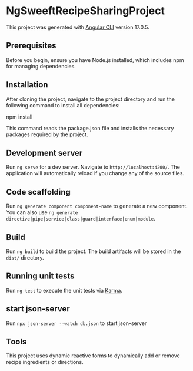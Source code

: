 # NgSweeftRecipeSharingProject

This project was generated with [Angular CLI](https://github.com/angular/angular-cli) version 17.0.5.

## Prerequisites

Before you begin, ensure you have Node.js installed, which includes npm for managing dependencies.

## Installation

After cloning the project, navigate to the project directory and run the following command to install all dependencies:

npm install

This command reads the package.json file and installs the necessary packages required by the project.

## Development server

Run `ng serve` for a dev server. Navigate to `http://localhost:4200/`. The application will automatically reload if you change any of the source files.

## Code scaffolding

Run `ng generate component component-name` to generate a new component. You can also use `ng generate directive|pipe|service|class|guard|interface|enum|module`.

## Build

Run `ng build` to build the project. The build artifacts will be stored in the `dist/` directory.

## Running unit tests

Run `ng test` to execute the unit tests via [Karma](https://karma-runner.github.io).

## start json-server

Run `npx json-server --watch db.json` to start json-server

## Tools

This project uses dynamic reactive forms to dynamically add or remove recipe ingredients or directions.
